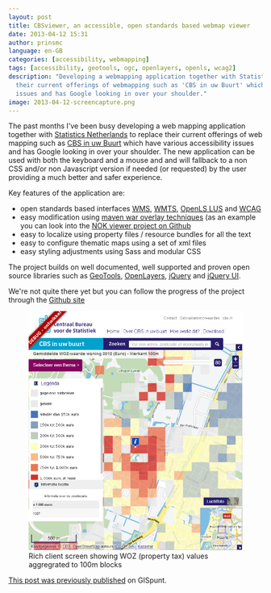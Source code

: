 ```yaml
---
layout: post
title: CBSviewer, an accessible, open standards based webmap viewer
date: 2013-04-12 15:31
author: prinsmc
language: en-GB
categories: [accessibility, webmapping]
tags: [accessibility, geotools, ogc, openlayers, openls, wcag2]
description: "Developing a webmapping application together with Statistics Netherlands to replace
  their current offerings of webmapping such as 'CBS in uw Buurt' which have various accessibility
  issues and has Google looking in over your shoulder."
image: 2013-04-12-screencapture.png
---
```


The past months I've been busy developing a web mapping application together with
[Statistics Netherlands](http://www.cbs.nl/) to replace their current offerings of web mapping such
as [CBS in uw Buurt](http://www.cbsinuwbuurt.nl/) which have various accessibility issues and has
Google looking in over your shoulder.
The new application can be used with both the keyboard and a mouse and and will fallback to a non
CSS and/or non Javascript version if needed (or requested) by the user providing a much better
and safer experience.

Key features of the application are:

  - open standards based interfaces [WMS](http://www.opengeospatial.org/standards/wms "Web Map Server specifications"),
    [WMTS](http://www.opengeospatial.org/standards/wmts "Web Map Tile Service specifications"),
    [OpenLS LUS](http://www.opengeospatial.org/standards/ols "Open Location Service specification")
    and [WCAG](http://www.w3.org/TR/WCAG/ "Web Content Accessibility Guidelines specification")
  - easy modification using [maven war overlay techniques](http://maven.apache.org/plugins/maven-war-plugin/overlays.html "WAR Overlays")
    (as an example you can look into the [NOK viewer project on Github](https://github.com/MinELenI/NOKviewer)
  - easy to localize using property files / resource bundles for all the text
  - easy to configure thematic maps using a set of xml files
  - easy styling adjustments using Sass and modular CSS

The project builds on well documented, well supported and proven open source libraries such as
[GeoTools](http://www.geotools.org/), [OpenLayers](http://openlayers.org/), [jQuery](http://jquery.com/)
and [jQuery UI](http://jqueryui.com/).

We're not quite there yet but you can follow the progress of the project through the
[Github site](http://mineleni.github.io/CBSviewer/)

<figure>
  <img src="/img/2013-04-12-screencapture.png" alt="screen capture of the application">
  <figcaption>Rich client screen showing WOZ (property tax) values aggregrated to 100m blocks</figcaption>
</figure>

[This post was previously published](https://gispunt.wordpress.com/2013/04/12/cbsviewer-an-accessible-open-standards-based-viewer/)
on GISpunt.
